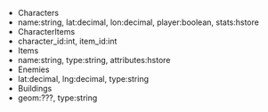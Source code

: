 - Characters
 - name:string, lat:decimal, lon:decimal, player:boolean, stats:hstore
- CharacterItems
 - character_id:int, item_id:int
- Items
 - name:string, type:string, attributes:hstore
- Enemies
 - lat:decimal, lng:decimal, type:string
- Buildings
 - geom:???, type:string
